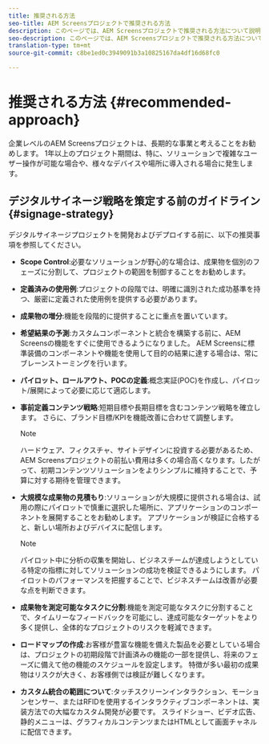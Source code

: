 ```yaml
---
title: 推奨される方法
seo-title: AEM Screensプロジェクトで推奨される方法
description: このページでは、AEM Screensプロジェクトで推奨される方法について説明します。
seo-description: このページでは、AEM Screensプロジェクトで推奨される方法について説明します。
translation-type: tm+mt
source-git-commit: c8be1ed0c3949091b3a10825167da4df16d68fc0

---
```



# 推奨される方法 {#recommended-approach}

企業レベルのAEM Screensプロジェクトは、長期的な事業と考えることをお勧めします。 1年以上のプロジェクト期間は、特に、ソリューションで複雑なユーザー操作が可能な場合や、様々なデバイスや場所に導入される場合に発生します。

## デジタルサイネージ戦略を策定する前のガイドライン {#signage-strategy}

デジタルサイネージプロジェクトを開発およびデプロイする前に、以下の推奨事項を参照してください。

* **Scope Control**:必要なソリューションが野心的な場合は、成果物を個別のフェーズに分割して、プロジェクトの範囲を制御することをお勧めします。

* **定義済みの使用例**:プロジェクトの段階では、明確に識別された成功基準を持つ、厳密に定義された使用例を提供する必要があります。

* **成果物の増分**:機能を段階的に提供することに重点を置いています。

* **希望結果の予測**:カスタムコンポーネントと統合を構築する前に、AEM Screensの機能をすぐに使用できるようになりました。 AEM Screensに標準装備のコンポーネントや機能を使用して目的の結果に達する場合は、常にブレーンストーミングを行います。

* **パイロット、ロールアウト、POCの定義**:概念実証(POC)を作成し、パイロット/展開によって必要に応じて適応します。

* **事前定義コンテンツ戦略**:短期目標や長期目標を含むコンテンツ戦略を確立します。 さらに、ブランド目標/KPIを機能改善に合わせて調整します。

   >[!NOTE]
   >
   > ハードウェア、フィクスチャ、サイトデザインに投資する必要があるため、AEM Screensプロジェクトの前払い費用は多くの場合高くなります。したがって、初期コンテンツソリューションをよりシンプルに維持することで、予算に対する期待を管理できます。

* **大規模な成果物の見積もり**:ソリューションが大規模に提供される場合は、試用の際にパイロットで慎重に選択した場所に、アプリケーションのコンポーネントを展開することをお勧めします。 アプリケーションが検証に合格すると、新しい場所およびデバイスに配信します。

   >[!NOTE]
   >
   > パイロット中に分析の収集を開始し、ビジネスチームが達成しようとしている特定の指標に対してソリューションの成功を検証できるようにします。 パイロットのパフォーマンスを把握することで、ビジネスチームは改善が必要な点を判断できます。

* **成果物を測定可能なタスクに分割**:機能を測定可能なタスクに分割することで、タイムリーなフィードバックを可能にし、達成可能なターゲットをより多く提供し、全体的なプロジェクトのリスクを軽減できます。

* **ロードマップの作成**:お客様が豊富な機能を備えた製品を必要としている場合は、プロジェクトの初期段階で計画済みの機能の一部を提供し、将来のフェーズに備えて他の機能のスケジュールを設定します。 特徴が多い最初の成果物はリスクが大きく、お客様側では検証が難しくなります。

* **カスタム統合の範囲について**:タッチスクリーンインタラクション、モーションセンサー、またはRFIDを使用するインタラクティブコンポーネントは、実装方法での大幅なカスタム開発が必要です。 スライドショー、ビデオ広告、静的メニューは、グラフィカルコンテンツまたはHTMLとして画面チャネルに配信できます。


